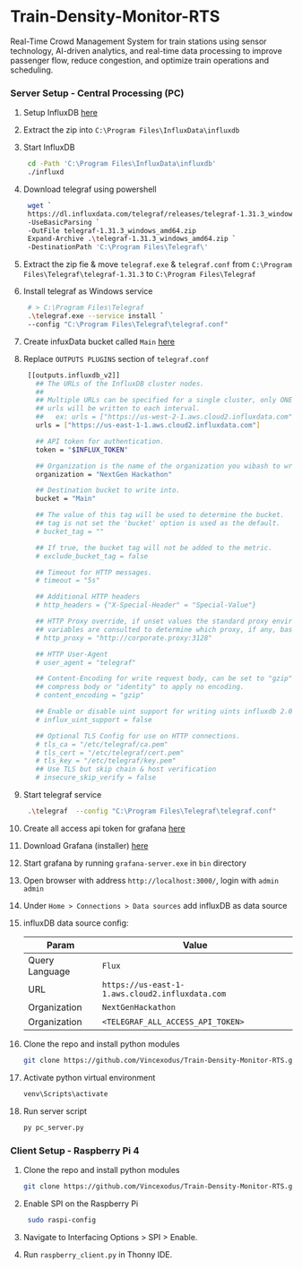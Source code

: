 # Train-Density-Monitor-RTS

Real-Time Crowd Management System for train stations using sensor technology, AI-driven analytics, and real-time data processing to improve passenger flow, reduce congestion, and optimize train operations and scheduling.

### Server Setup - Central Processing (PC)

1. Setup InfluxDB [here](https://docs.influxdata.com/influxdb/v2/install/?t=Windows)

2. Extract the zip into `C:\Program Files\InfluxData\influxdb`

3. Start InfluxDB

   ```bash
    cd -Path 'C:\Program Files\InfluxData\influxdb'
    ./influxd
   ```

4. Download telegraf using powershell

   ```bash
    wget `
    https://dl.influxdata.com/telegraf/releases/telegraf-1.31.3_windows_amd64.zip `
    -UseBasicParsing `
    -OutFile telegraf-1.31.3_windows_amd64.zip
    Expand-Archive .\telegraf-1.31.3_windows_amd64.zip `
    -DestinationPath 'C:\Program Files\Telegraf\'
   ```

5. Extract the zip fie & move `telegraf.exe` & `telegraf.conf` from `C:\Program Files\Telegraf\telegraf-1.31.3` to `C:\Program Files\Telegraf`

6. Install telegraf as Windows service

   ```bash
    # > C:\Program Files\Telegraf
    .\telegraf.exe --service install `
    --config "C:\Program Files\Telegraf\telegraf.conf"
   ```

7. Create infuxData bucket called `Main` [here](https://us-east-1-1.aws.cloud2.influxdata.com)

8. Replace `OUTPUTS PLUGINS` section of `telegraf.conf`

   ```bash
    [[outputs.influxdb_v2]]
      ## The URLs of the InfluxDB cluster nodes.
      ##
      ## Multiple URLs can be specified for a single cluster, only ONE of the
      ## urls will be written to each interval.
      ##   ex: urls = ["https://us-west-2-1.aws.cloud2.influxdata.com"]
      urls = ["https://us-east-1-1.aws.cloud2.influxdata.com"]

      ## API token for authentication.
      token = "$INFLUX_TOKEN"

      ## Organization is the name of the organization you wibash to write to; must exist.
      organization = "NextGen Hackathon"

      ## Destination bucket to write into.
      bucket = "Main"

      ## The value of this tag will be used to determine the bucket.  If this
      ## tag is not set the 'bucket' option is used as the default.
      # bucket_tag = ""

      ## If true, the bucket tag will not be added to the metric.
      # exclude_bucket_tag = false

      ## Timeout for HTTP messages.
      # timeout = "5s"

      ## Additional HTTP headers
      # http_headers = {"X-Special-Header" = "Special-Value"}

      ## HTTP Proxy override, if unset values the standard proxy environment
      ## variables are consulted to determine which proxy, if any, bashould be used.
      # http_proxy = "http://corporate.proxy:3128"

      ## HTTP User-Agent
      # user_agent = "telegraf"

      ## Content-Encoding for write request body, can be set to "gzip" to
      ## compress body or "identity" to apply no encoding.
      # content_encoding = "gzip"

      ## Enable or disable uint support for writing uints influxdb 2.0.
      # influx_uint_support = false

      ## Optional TLS Config for use on HTTP connections.
      # tls_ca = "/etc/telegraf/ca.pem"
      # tls_cert = "/etc/telegraf/cert.pem"
      # tls_key = "/etc/telegraf/key.pem"
      ## Use TLS but skip chain & host verification
      # insecure_skip_verify = false
   ```

9. Start telegraf service

   ```bash
    .\telegraf  --config "C:\Program Files\Telegraf\telegraf.conf"
   ```

10. Create all access api token for grafana [here](https://us-east-1-1.aws.cloud2.influxdata.com)

11. Download Grafana (installer) [here](https://grafana.com/grafana/download?platform=windows)

12. Start grafana by running `grafana-server.exe` in `bin` directory

13. Open browser with address `http://localhost:3000/`, login with `admin` `admin`

14. Under `Home > Connections > Data sources` add influxDB as data source

15. influxDB data source config:

    | Param          | Value                                           |
    | -------------- | ----------------------------------------------- |
    | Query Language | `Flux`                                          |
    | URL            | `https://us-east-1-1.aws.cloud2.influxdata.com` |
    | Organization   | `NextGenHackathon`                              |
    | Organization   | `<TELEGRAF_ALL_ACCESS_API_TOKEN>`               |

16. Clone the repo and install python modules

    ```bash
    git clone https://github.com/Vincexodus/Train-Density-Monitor-RTS.git && cd .\Train-Density-Monitor-RTS\ && pip install -r requirements.txt
    ```

17. Activate python virtual environment

    ```bash
    venv\Scripts\activate
    ```

18. Run server script

    ```bash
    py pc_server.py
    ```

### Client Setup - Raspberry Pi 4

1. Clone the repo and install python modules

    ```bash
    git clone https://github.com/Vincexodus/Train-Density-Monitor-RTS.git && cd .\Train-Density-Monitor-RTS\ && pip install -r requirements.txt
    ```

2. Enable SPI on the Raspberry Pi

   ```bash
    sudo raspi-config
   ```

3. Navigate to Interfacing Options > SPI > Enable.

4. Run `raspberry_client.py` in Thonny IDE.

